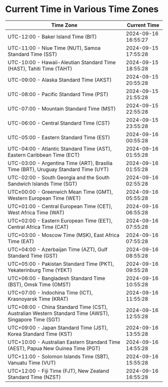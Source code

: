 # Current Time in Various Time Zones

| Time Zone | Current Time |
|-----------|--------------|
| UTC-12:00 - Baker Island Time (BIT) | 2024-09-16 16:55:27 |
| UTC-11:00 - Niue Time (NUT), Samoa Standard Time (SST) | 2024-09-15 17:55:28 |
| UTC-10:00 - Hawaii-Aleutian Standard Time (HAST), Tahiti Time (TAHT) | 2024-09-15 18:55:28 |
| UTC-09:00 - Alaska Standard Time (AKST) | 2024-09-15 20:55:28 |
| UTC-08:00 - Pacific Standard Time (PST) | 2024-09-15 21:55:28 |
| UTC-07:00 - Mountain Standard Time (MST) | 2024-09-15 22:55:28 |
| UTC-06:00 - Central Standard Time (CST) | 2024-09-15 23:55:28 |
| UTC-05:00 - Eastern Standard Time (EST) | 2024-09-16 00:55:28 |
| UTC-04:00 - Atlantic Standard Time (AST), Eastern Caribbean Time (ECT) | 2024-09-16 01:55:28 |
| UTC-03:00 - Argentina Time (ART), Brasília Time (BRT), Uruguay Standard Time (UYT) | 2024-09-16 01:55:28 |
| UTC-02:00 - South Georgia and the South Sandwich Islands Time (SGT) | 2024-09-16 02:55:28 |
| UTC±00:00 - Greenwich Mean Time (GMT), Western European Time (WET) | 2024-09-16 05:55:28 |
| UTC+01:00 - Central European Time (CET), West Africa Time (WAT) | 2024-09-16 06:55:28 |
| UTC+02:00 - Eastern European Time (EET), Central Africa Time (CAT) | 2024-09-16 07:55:28 |
| UTC+03:00 - Moscow Time (MSK), East Africa Time (EAT) | 2024-09-16 07:55:28 |
| UTC+04:00 - Azerbaijan Time (AZT), Gulf Standard Time (GST) | 2024-09-16 08:55:28 |
| UTC+05:00 - Pakistan Standard Time (PKT), Yekaterinburg Time (YEKT) | 2024-09-16 09:55:28 |
| UTC+06:00 - Bangladesh Standard Time (BST), Omsk Time (OMST) | 2024-09-16 10:55:28 |
| UTC+07:00 - Indochina Time (ICT), Krasnoyarsk Time (KRAT) | 2024-09-16 11:55:28 |
| UTC+08:00 - China Standard Time (CST), Australian Western Standard Time (AWST), Singapore Time (SGT) | 2024-09-16 12:55:28 |
| UTC+09:00 - Japan Standard Time (JST), Korea Standard Time (KST) | 2024-09-16 13:55:28 |
| UTC+10:00 - Australian Eastern Standard Time (AEST), Papua New Guinea Time (PGT) | 2024-09-16 14:55:28 |
| UTC+11:00 - Solomon Islands Time (SBT), Vanuatu Time (VUT) | 2024-09-16 15:55:28 |
| UTC+12:00 - Fiji Time (FJT), New Zealand Standard Time (NZST) | 2024-09-16 16:55:28 |
